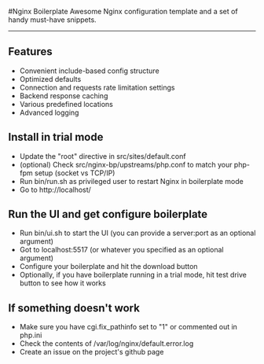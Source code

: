 #Nginx Boilerplate 
Awesome Nginx configuration template and a set of handy must-have snippets.

***
## Features
 * Convenient include-based config structure
 * Optimized defaults
 * Connection and requests rate limitation settings
 * Backend response caching
 * Various predefined locations
 * Advanced logging

## Install in trial mode
 * Update the "root" directive in src/sites/default.conf
 * (optional) Check src/nginx-bp/upstreams/php.conf to match your php-fpm setup (socket vs TCP/IP)
 * Run bin/run.sh as privileged user to restart Nginx in boilerplate mode
 * Go to http://localhost/

## Run the UI and get configure boilerplate
 * Run bin/ui.sh to start the UI (you can provide a server:port as an optional argument)
 * Got to localhost:5517 (or whatever you specified as an optional argument)
 * Configure your boilerplate and hit the download button
 * Optionally, if you have boilerplate running in a trial mode, hit test drive button to see how it works

## If something doesn't work
 * Make sure you have cgi.fix_pathinfo set to "1" or commented out in php.ini
 * Check the contents of /var/log/nginx/default.error.log
 * Create an issue on the project's github page
